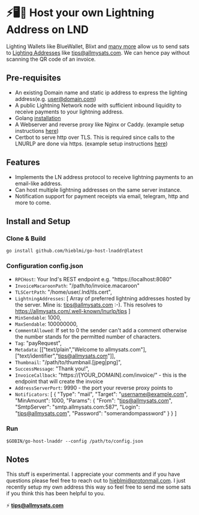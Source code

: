 # ⚡🖥️👾 Host your own Lightning Address on LND
Lighting Wallets like BlueWallet, Blixt and [many more](https://github.com/andrerfneves/lightning-address/blob/master/README.md#wallets-supported) allow us to send sats to [Lighting Addresses](https://lightningaddress.com) like tips@allmysats.com. We can hence pay without scanning the QR code of an invoice.

## Pre-requisites
- An existing Domain name and static ip address to express the lighting address(e.g. user@domain.com)
- A public Lightning Network node with sufficient inbound liquidity to receive payments to your lightning address.
- Golang [installation](https://golang.org/doc/install)
- A Webserver and reverse proxy like Nginx or Caddy. (example setup instructions [here](https://www.digitalocean.com/community/tutorials/how-to-deploy-a-go-web-application-using-nginx-on-ubuntu-18-04))
- Certbot to serve http over TLS. This is required since calls to the LNURLP are done via https. (example setup instructions [here](https://www.digitalocean.com/community/tutorials/how-to-secure-nginx-with-let-s-encrypt-on-ubuntu-18-04))

## Features
- Implements the LN address protocol to receive lightning payments to an email-like address.
- Can host multiple lightning addresses on the same server instance.
- Notification support for payment receipts via email, telegram, http and more to come.

## Install and Setup
### Clone & Build
```
go install github.com/hieblmi/go-host-lnaddr@latest
```
### Configuration config.json
- `RPCHost`: Your lnd's REST endpoint e.g. "https://localhost:8080"
- `InvoiceMacaroonPath`: "/path/to/invoice.macaroon"
- `TLSCertPath`: "/home/user/.lnd/tls.cert",
- `LightningAddresses`: [ Array of preferred lightning addresses hosted by the server. Mine is: tips@allmysats.com :-). This resolves to https://allmysats.com/.well-known/lnurlp/tips ]
- `MinSendable`: 1000,
- `MaxSendable`: 100000000,
- `CommentAllowed`: If set to 0 the sender can't add a comment otherwise the number stands for the permitted number of characters.
- `Tag`: "payRequest",
- `Metadata`: [["text/plain","Welcome to allmysats.com"],["text/identifier","tips@allmysats.com"]],
- `Thumbnail`: "/path/to/thumbnail.[jpeg|png]",
- `SuccessMessage`: "Thank you!",
- `InvoiceCallback`: "https://[YOUR_DOMAIN].com/invoice/" - this is the endpoint that will create the invoice
- `AddressServerPort`: 9990 - the port your reverse proxy points to
- `Notificators`: [
        {
            "Type": "mail",
            "Target": "username@example.com",
            "MinAmount": 1000,
            "Params": {
                "From": "tips@allmysats.com",
                "SmtpServer": "smtp.allmysats.com:587",
                "Login": "tips@allmysats.com",
                "Password": "somerandompassword"
            }
        }
    ]

### Run
```$GOBIN/go-host-lnaddr --config /path/to/config.json```

## Notes
This stuff is experimental. I appreciate your comments and if you have questions please feel free to reach out to hieblmi@protonmail.com.
I just recently setup my own address this way so feel free to send me some sats if you think this has been helpful to you.

⚡ **tips@allmysats.com**

